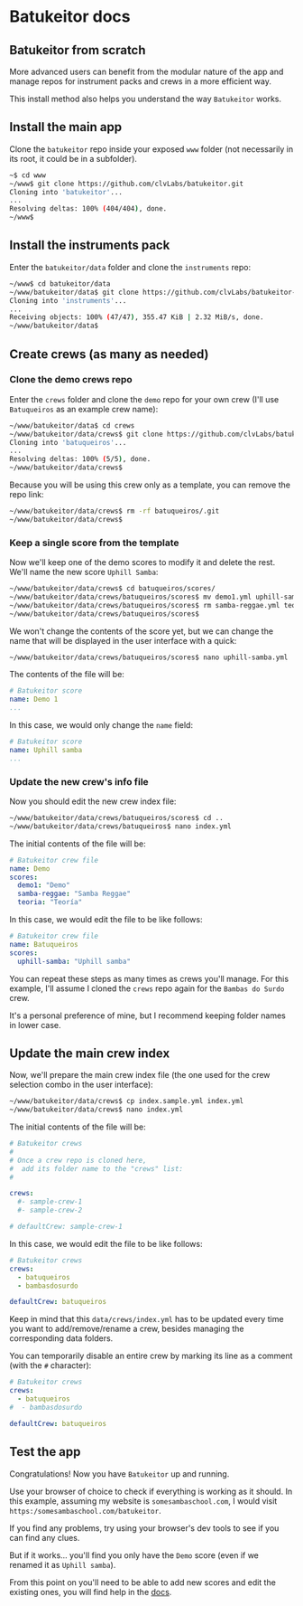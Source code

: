 # Batukeitor docs

## Batukeitor from scratch
More advanced users can benefit from the modular nature of the app and manage repos for instrument packs and crews in a more efficient way.

This install method also helps you understand the way `Batukeitor` works.

## Install the main app
Clone the `batukeitor` repo inside your exposed `www` folder (not necessarily in its root, it could be in a subfolder).
```bash
~$ cd www
~/www$ git clone https://github.com/clvLabs/batukeitor.git
Cloning into 'batukeitor'...
...
Resolving deltas: 100% (404/404), done.
~/www$
```

## Install the instruments pack
Enter the `batukeitor/data` folder and clone the `instruments` repo:
```bash
~/www$ cd batukeitor/data
~/www/batukeitor/data$ git clone https://github.com/clvLabs/batukeitor-instruments.git instruments
Cloning into 'instruments'...
...
Receiving objects: 100% (47/47), 355.47 KiB | 2.32 MiB/s, done.
~/www/batukeitor/data$
```

## Create crews (as many as needed)

### Clone the demo crews repo
Enter the `crews` folder and clone the `demo` repo for your own crew (I'll use `Batuqueiros` as an example crew name):
```bash
~/www/batukeitor/data$ cd crews
~/www/batukeitor/data/crews$ git clone https://github.com/clvLabs/batukeitor-crew-demo.git batuqueiros
Cloning into 'batuqueiros'...
...
Resolving deltas: 100% (5/5), done.
~/www/batukeitor/data/crews$
```

Because you will be using this crew only as a template, you can remove the repo link:
```bash
~/www/batukeitor/data/crews$ rm -rf batuqueiros/.git
~/www/batukeitor/data/crews$
```

### Keep a single score from the template
Now we'll keep one of the demo scores to modify it and delete the rest. We'll name the new score `Uphill Samba`:
```bash
~/www/batukeitor/data/crews$ cd batuqueiros/scores/
~/www/batukeitor/data/crews/batuqueiros/scores$ mv demo1.yml uphill-samba.yml
~/www/batukeitor/data/crews/batuqueiros/scores$ rm samba-reggae.yml teoria.yml
~/www/batukeitor/data/crews/batuqueiros/scores$
```

We won't change the contents of the score yet, but we can change the name that will be displayed in the user interface with a quick:
```bash
~/www/batukeitor/data/crews/batuqueiros/scores$ nano uphill-samba.yml
```

The contents of the file will be:
```yml
# Batukeitor score
name: Demo 1
...
```

In this case, we would only change the `name` field:
```yml
# Batukeitor score
name: Uphill samba
...
```

### Update the new crew's info file
Now you should edit the new crew index file:
```bash
~/www/batukeitor/data/crews/batuqueiros/scores$ cd ..
~/www/batukeitor/data/crews/batuqueiros$ nano index.yml
```

The initial contents of the file will be:
```yml
# Batukeitor crew file
name: Demo
scores:
  demo1: "Demo"
  samba-reggae: "Samba Reggae"
  teoria: "Teoría"
```

In this case, we would edit the file to be like follows:
```yml
# Batukeitor crew file
name: Batuqueiros
scores:
  uphill-samba: "Uphill samba"
```

You can repeat these steps as many times as crews you'll manage. For this example, I'll assume I cloned the `crews` repo again for the `Bambas do Surdo` crew.

It's a personal preference of mine, but I recommend keeping folder names in lower case.

## Update the main crew index
Now, we'll prepare the main crew index file (the one used for the crew selection combo in the user interface):
```bash
~/www/batukeitor/data/crews$ cp index.sample.yml index.yml
~/www/batukeitor/data/crews$ nano index.yml
```

The initial contents of the file will be:
```yml
# Batukeitor crews
#
# Once a crew repo is cloned here,
#  add its folder name to the "crews" list:
#

crews:
  #- sample-crew-1
  #- sample-crew-2

# defaultCrew: sample-crew-1
```

In this case, we would edit the file to be like follows:
```yml
# Batukeitor crews
crews:
  - batuqueiros
  - bambasdosurdo

defaultCrew: batuqueiros
```

Keep in mind that this `data/crews/index.yml` has to be updated every time you want to add/remove/rename a crew, besides managing the corresponding data folders.

You can temporarily disable an entire crew by marking its line as a comment (with the `#` character):
```yml
# Batukeitor crews
crews:
  - batuqueiros
#  - bambasdosurdo

defaultCrew: batuqueiros
```

## Test the app
Congratulations! Now you have `Batukeitor` up and running.

Use your browser of choice to check if everything is working as it should. In this example, assuming my website is `somesambaschool.com`, I would visit `https:/somesambaschool.com/batukeitor`.

If you find any problems, try using your browser's dev tools to see if you can find any clues.

But if it works... you'll find you only have the `Demo` score (even if we renamed it as `Uphill samba`).

From this point on you'll need to be able to add new scores and edit the existing ones, you will find help in the [docs](index.md).
